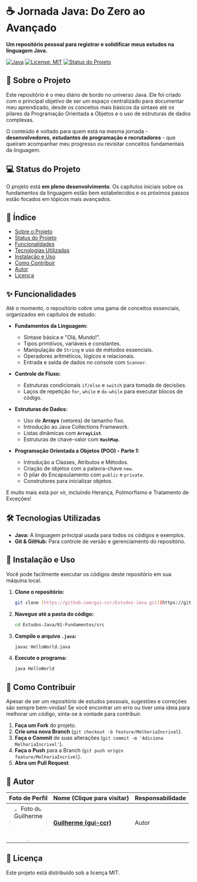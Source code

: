 # ☕ Jornada Java: Do Zero ao Avançado

**Um repositório pessoal para registrar e solidificar meus estudos na linguagem Java.**

[![Java](https://img.shields.io/badge/Language-Java-blue.svg)](https://www.java.com/)
[![License: MIT](https://img.shields.io/badge/License-MIT-yellow.svg)](https://opensource.org/licenses/MIT)
[![Status do Projeto](https://img.shields.io/badge/status-em%20desenvolvimento-green.svg)](#-status-do-projeto)

## 📖 Sobre o Projeto

Este repositório é o meu diário de bordo no universo Java. Ele foi criado com o principal objetivo de ser um espaço centralizado para documentar meu aprendizado, desde os conceitos mais básicos da sintaxe até os pilares da Programação Orientada a Objetos e o uso de estruturas de dados complexas.

O conteúdo é voltado para quem está na mesma jornada - **desenvolvedores, estudantes de programação e recrutadores** - que queiram acompanhar meu progresso ou revisitar conceitos fundamentais da linguagem.

## 💻 Status do Projeto

O projeto está **em pleno desenvolvimento**. Os capítulos iniciais sobre os fundamentos da linguagem estão bem estabelecidos e os próximos passos estão focados em tópicos mais avançados.

## 📜 Índice

* [Sobre o Projeto](#-sobre-o-projeto)
* [Status do Projeto](#-status-do-projeto)
* [Funcionalidades](#-funcionalidades)
* [Tecnologias Utilizadas](#️-tecnologias-utilizadas)
* [Instalação e Uso](#-instalação-e-uso)
* [Como Contribuir](#-como-contribuir)
* [Autor](#-autor)
* [Licença](#-licença)


## ✨ Funcionalidades

Até o momento, o repositório cobre uma gama de conceitos essenciais, organizados em capítulos de estudo:

* **Fundamentos da Linguagem:**
    * Sintaxe básica e "Olá, Mundo!".
    * Tipos primitivos, variáveis e constantes.
    * Manipulação de `String` e uso de métodos essenciais.
    * Operadores aritméticos, lógicos e relacionais.
    * Entrada e saída de dados no console com `Scanner`.

* **Controle de Fluxo:**
    * Estruturas condicionais `if/else` e `switch` para tomada de decisões.
    * Laços de repetição `for`, `while` e `do-while` para executar blocos de código.

* **Estruturas de Dados:**
    * Uso de **Arrays** (vetores) de tamanho fixo.
    * Introdução ao Java Collections Framework.
    * Listas dinâmicas com **`ArrayList`**.
    * Estruturas de chave-valor com **`HashMap`**.

* **Programação Orientada a Objetos (POO) - Parte 1:**
    * Introdução a Classes, Atributos e Métodos.
    * Criação de objetos com a palavra-chave `new`.
    * O pilar do Encapsulamento com `public` e `private`.
    * Construtores para inicializar objetos.

E muito mais está por vir, incluindo Herança, Polimorfismo e Tratamento de Exceções!

## 🛠️ Tecnologias Utilizadas

* **Java:** A linguagem principal usada para todos os códigos e exemplos.
* **Git & GitHub:** Para controle de versão e gerenciamento do repositório.

## 🚀 Instalação e Uso

Você pode facilmente executar os códigos deste repositório em sua máquina local.

1.  **Clone o repositório:**
    ```sh
    git clone [https://github.com/gui-ccr/Estudos-Java.git](https://github.com/gui-ccr/Estudos-Java.git)
    ```
2.  **Navegue até a pasta do código:**
    ```sh
    cd Estudos-Java/01-Fundamentos/src
    ```
3.  **Compile o arquivo `.java`:**
    ```sh
    javac HelloWorld.java
    ```
4.  **Execute o programa:**
    ```sh
    java HelloWorld
    ```

## 🤝 Como Contribuir

Apesar de ser um repositório de estudos pessoais, sugestões e correções são sempre bem-vindas! Se você encontrar um erro ou tiver uma ideia para melhorar um código, sinta-se à vontade para contribuir.

1.  **Faça um Fork** do projeto.
2.  **Crie uma nova Branch** (`git checkout -b feature/MelhoriaIncrivel`).
3.  **Faça o Commit** de suas alterações (`git commit -m 'Adiciona MelhoriaIncrivel'`).
4.  **Faça o Push** para a Branch (`git push origin feature/MelhoriaIncrivel`).
5.  **Abra um Pull Request**.

## 👤 Autor

| Foto de Perfil | Nome (Clique para visitar) | Responsabilidade |
|:---:|---|---|
| <img src="https://github.com/gui-ccr.png" width="100" alt="Foto do Guilherme" style="border-radius: 50%;"> | [**Guilherme (gui-ccr)**](https://github.com/gui-ccr) | Autor |

## 📄 Licença

Este projeto está distribuído sob a licença MIT.
